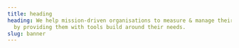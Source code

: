 ```yaml
---
title: heading
heading: We help mission-driven organisations to measure & manage their impact
  by providing them with tools build around their needs.
slug: banner
---
```

